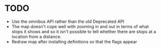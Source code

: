 TODO
====

* Use the omnibus API rather than the old Deprecated API
* The map doesn't cope well with zooming in and out in terms of what stops it shows and so it isn't possible to tell whether there are stops at a location from a distance.
* Redraw map after installing definitions so that the flags appear
